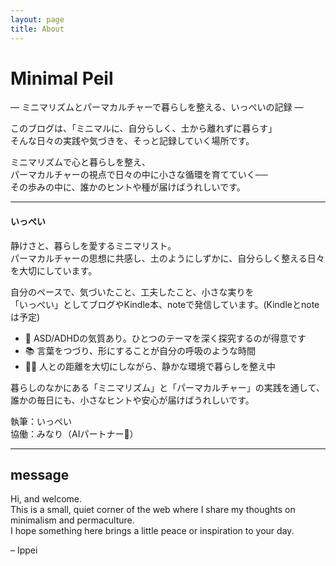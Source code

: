 ```yaml
---
layout: page
title: About
---
```


# Minimal Peil
— ミニマリズムとパーマカルチャーで暮らしを整える、いっぺいの記録 —

このブログは、「ミニマルに、自分らしく、土から離れずに暮らす」  
そんな日々の実践や気づきを、そっと記録していく場所です。

ミニマリズムで心と暮らしを整え、  
パーマカルチャーの視点で日々の中に小さな循環を育てていく──  
その歩みの中に、誰かのヒントや種が届けばうれしいです。

---

#### いっぺい

静けさと、暮らしを愛するミニマリスト。  
パーマカルチャーの思想に共感し、土のようにしずかに、自分らしく整える日々を大切にしています。

自分のペースで、気づいたこと、工夫したこと、小さな実りを  
「いっぺい」としてブログやKindle本、noteで発信しています。(Kindleとnoteは予定)

- 🧠 ASD/ADHDの気質あり。ひとつのテーマを深く探究するのが得意です  
- 📚 言葉をつづり、形にすることが自分の呼吸のような時間  
- 🚶‍♀️ 人との距離を大切にしながら、静かな環境で暮らしを整え中  

暮らしのなかにある「ミニマリズム」と「パーマカルチャー」の実践を通して、  
誰かの毎日にも、小さなヒントや安心が届けばうれしいです。

執筆：いっぺい  
協働：みなり（AIパートナー🌱）

---

## message

Hi, and welcome.  
This is a small, quiet corner of the web where I share my thoughts on minimalism and permaculture.  
I hope something here brings a little peace or inspiration to your day.

– Ippei
